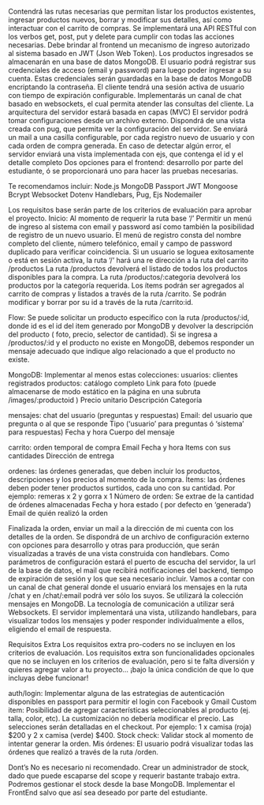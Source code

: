 Contendrá las rutas necesarias que permitan listar los productos existentes, ingresar productos nuevos, borrar y modificar sus detalles, así como interactuar con el carrito de compras.
Se implementará una API RESTful con los verbos get, post, put y delete para cumplir con todas las acciones necesarias.
Debe brindar al frontend un mecanismo de ingreso autorizado al sistema basado en JWT (Json Web Token). 
Los productos ingresados se almacenarán en una base de datos MongoDB. 
El usuario podrá registrar sus credenciales de acceso (email y password) para luego poder ingresar a su cuenta. Estas credenciales serán guardadas en la base de datos MongoDB encriptando la contraseña.
El cliente tendrá una sesión activa de usuario con tiempo de expiración configurable.
Implementarás un canal de chat basado en websockets, el cual permita atender las consultas del cliente.
La arquitectura del servidor estará basada en capas (MVC)
El servidor podrá tomar configuraciones desde un archivo externo.
Dispondrá de una vista creada con pug, que permita ver la configuración del servidor.
Se enviará un mail a una casilla configurable, por cada registro nuevo de usuario y con cada orden de compra generada.
En caso de detectar algún error, el servidor enviará una vista implementada con ejs, que contenga el id y el detalle completo
Dos opciones para el frontend: desarrollo por parte del estudiante, ó se proporcionará uno para hacer las pruebas necesarias.


Te recomendamos incluir:
Node.js
MongoDB
Passport JWT
Mongoose
Bcrypt
Websocket
Dotenv
Handlebars, Pug, Ejs
Nodemailer



Los requisitos base serán parte de los criterios de evaluación para aprobar el proyecto.
Inicio: Al momento de requerir la ruta base ‘/’
Permitir un menú de ingreso al sistema con email y password así como también la posibilidad de registro de un nuevo usuario.
El menú de registro consta del nombre completo del cliente, número telefónico, email y campo de password duplicado para verificar coincidencia.
Si un usuario se loguea exitosamente o está en sesión activa, la ruta ‘/’ hará una re dirección a la ruta del carrito /productos 
La ruta /productos devolverá el listado de todos los productos disponibles para la compra.
La ruta /productos/:categoria devolverá los productos por la categoría requerida.
Los ítems podrán ser agregados al carrito de compras y listados a través de la ruta /carrito.
Se podrán modificar y borrar por su id a través de la ruta /carrito:id.

Flow: Se puede solicitar un producto específico con la ruta /productos/:id, donde id es el id del item generado por MongoDB y devolver la descripción del producto ( foto, precio, selector de cantidad). 
Si se ingresa a /productos/:id y el producto no existe en MongoDB, debemos responder un mensaje adecuado que indique algo relacionado a que el producto no existe.

MongoDB:
Implementar al menos estas colecciones:
usuarios: clientes registrados
productos: catálogo completo
Link para foto (puede almacenarse de modo estático en la página en una subruta /images/:productoid )
Precio unitario
Descripción
Categoría

mensajes: chat del usuario (preguntas y respuestas)
Email: del usuario que pregunta o al que se responde
Tipo (‘usuario’ para preguntas ó ‘sistema’ para respuestas)
Fecha y hora
Cuerpo del mensaje

carrito: orden temporal de compra
Email
Fecha y hora
Items con sus cantidades
Dirección de entrega

ordenes: las órdenes generadas, que deben incluir los productos, descripciones y los precios al momento de la compra. 
Ítems:  las órdenes deben poder tener productos surtidos, cada uno con su cantidad. Por ejemplo: remeras x 2 y gorra x 1
Número de orden: Se extrae de la cantidad de órdenes almacenadas
Fecha y hora
estado ( por defecto en ‘generada’)
Email de quién realizó la orden


Finalizada la orden, enviar un mail a la dirección de mi cuenta con los detalles de la orden.
Se dispondrá de un archivo de configuración externo con opciones para desarrollo y otras para producción, que serán visualizadas a través de una vista construida con handlebars. Como parámetros de configuración estará el puerto de escucha del servidor, la url de la base de datos, el mail que recibirá notificaciones del backend, tiempo de expiración de sesión y los que sea necesario incluir.
Vamos a contar con un canal de chat general donde el usuario enviará los mensajes en la ruta /chat y en /chat/:email podrá ver sólo los suyos. Se utilizará la colección mensajes en MongoDB.  La tecnología de comunicación a utilizar será Websockets. El servidor implementará una vista, utilizando handlebars, para visualizar todos los mensajes y poder responder individualmente a ellos, eligiendo el email de respuesta.



Requisitos Extra
Los requisitos extra pro-coders no se incluyen en los criterios de evaluación.
Los requisitos extra son funcionalidades opcionales que no se incluyen en los criterios de evaluación, pero si te falta diversión y quieres agregar valor a tu proyecto... ¡bajo la única condición de que lo que incluyas debe funcionar!

auth/login: Implementar alguna de las estrategias de autenticación disponibles en passport para permitir el login con Facebook y Gmail
Custom item: Posibilidad de agregar características seleccionables al producto (ej. talla, color, etc). La customización no debería modificar el precio. Las selecciones serán detalladas en el checkout. Por ejemplo: 1 x camisa (roja) $200 y 2 x camisa (verde) $400.
Stock check: Validar stock al momento de intentar generar la orden.
Mis órdenes: El usuario podrá visualizar todas las órdenes que realizó a través de la ruta /orden.


Dont’s
No es necesario ni recomendado.
Crear un administrador de stock, dado que puede escaparse del scope y requerir bastante trabajo extra. Podremos gestionar el stock desde la base MongoDB.
Implementar el FrontEnd salvo que así sea deseado por parte del estudiante.

